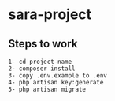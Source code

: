 # sara-project
## Steps to work

````
1- cd project-name
2- composer install
3- copy .env.example to .env
4- php artisan key:generate
5- php artisan migrate
````
